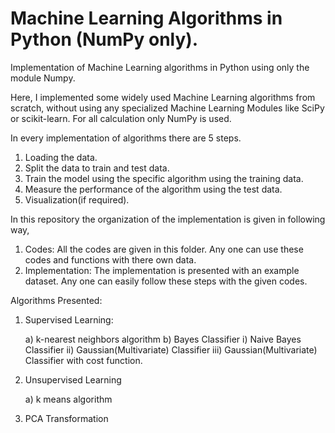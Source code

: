 # Machine Learning Algorithms in Python (NumPy only).
Implementation of Machine Learning algorithms in Python using only the module Numpy.

Here, I implemented some widely used Machine Learning algorithms from scratch, without using any specialized Machine Learning Modules like SciPy or scikit-learn. For all calculation only NumPy is used.

In every implementation of algorithms there are 5 steps.

1. Loading the data.
2. Split the data to train and test data.
3. Train the model using the specific algorithm using the training data.
4. Measure the performance of the algorithm using the test data.
5. Visualization(if required).


In this repository the organization of the implementation is given in following way,

1. Codes: All the codes are given in this folder. Any one can use these codes and functions with there own data.
2. Implementation: The implementation is presented with an example dataset. Any one can easily follow these steps with the given codes.



Algorithms Presented:

1. Supervised Learning:

    a) k-nearest neighbors algorithm
    b) Bayes Classifier
        i) Naive Bayes Classifier
        ii) Gaussian(Multivariate) Classifier
        iii) Gaussian(Multivariate) Classifier with cost function.
    

2. Unsupervised Learning

    a) k means algorithm

3. PCA Transformation

